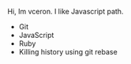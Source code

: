Hi, Im vceron. I like Javascript path.
* Git
* JavaScript
* Ruby
* Killing history using git rebase
